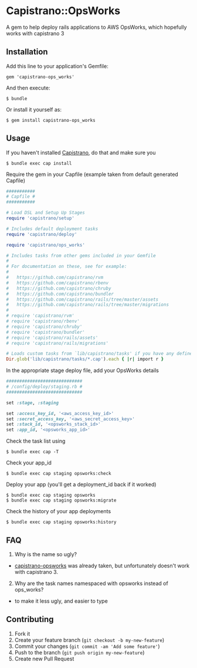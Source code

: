 # Capistrano::OpsWorks

A gem to help deploy rails applications to AWS OpsWorks, which hopefully works with capistrano 3

## Installation

Add this line to your application's Gemfile:

    gem 'capistrano-ops_works'

And then execute:

    $ bundle

Or install it yourself as:

    $ gem install capistrano-ops_works

## Usage

If you haven't installed [Capistrano](https://github.com/capistrano/capistrano), do that and make sure you 

    $ bundle exec cap install

Require the gem in your Capfile (example taken from default generated Capfile)

```ruby
###########
# Capfile #
###########

# Load DSL and Setup Up Stages
require 'capistrano/setup'

# Includes default deployment tasks
require 'capistrano/deploy'

require 'capistrano/ops_works'

# Includes tasks from other gems included in your Gemfile
#
# For documentation on these, see for example:
#
#   https://github.com/capistrano/rvm
#   https://github.com/capistrano/rbenv
#   https://github.com/capistrano/chruby
#   https://github.com/capistrano/bundler
#   https://github.com/capistrano/rails/tree/master/assets
#   https://github.com/capistrano/rails/tree/master/migrations
#
# require 'capistrano/rvm'
# require 'capistrano/rbenv'
# require 'capistrano/chruby'
# require 'capistrano/bundler'
# require 'capistrano/rails/assets'
# require 'capistrano/rails/migrations'

# Loads custom tasks from `lib/capistrano/tasks' if you have any defined.
Dir.glob('lib/capistrano/tasks/*.cap').each { |r| import r }
```

In the appropriate stage deploy file, add your OpsWorks details

```ruby
#############################
# /config/deploy/staging.rb #
#############################

set :stage, :staging

set :access_key_id, '<aws_access_key_id>'
set :secret_access_key, '<aws_secret_access_key>'
set :stack_id, '<opsworks_stack_id>'
set :app_id, '<opsworks_app_id>'
```

Check the task list using

    $ bundle exec cap -T

Check your app_id

    $ bundle exec cap staging opsworks:check

Deploy your app (you'll get a deployment_id back if it worked)

    $ bundle exec cap staging opsworks
    $ bundle exec cap staging opsworks:migrate

Check the history of your app deployments

    $ bundle exec cap staging opsworks:history

## FAQ

1. Why is the name so ugly?
  * [capistrano-opsworks](https://github.com/onemightyroar/capistrano-opsworks) was already taken, but unfortunately doesn't work with capistrano 3.
2. Why are the task names namespaced with opsworks instead of ops_works?
  * to make it less ugly, and easier to type

## Contributing

1. Fork it
2. Create your feature branch (`git checkout -b my-new-feature`)
3. Commit your changes (`git commit -am 'Add some feature'`)
4. Push to the branch (`git push origin my-new-feature`)
5. Create new Pull Request
